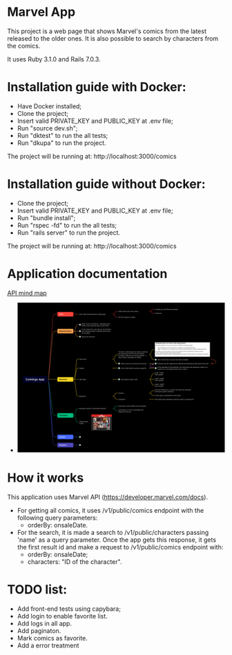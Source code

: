 # Marvel App

This project is a web page that shows Marvel's comics from the latest released to the older ones. It is also possible to search by characters from the comics.

It uses Ruby 3.1.0 and Rails 7.0.3.

# Installation guide with Docker:

* Have Docker installed;
* Clone the project;
* Insert valid PRIVATE_KEY and PUBLIC_KEY at .env file;
* Run "source dev.sh";
* Run "dktest" to run the all tests;
* Run "dkupa" to run the project.

The project will be running at: http://localhost:3000/comics

# Installation guide without Docker:

* Clone the project;
* Insert valid PRIVATE_KEY and PUBLIC_KEY at .env file;
* Run "bundle install";
* Run "rspec -fd" to run the all tests;
* Run "rails server" to run the project.

The project will be running at: http://localhost:3000/comics

# Application documentation

[API mind map](https://www.xmind.net/m/T6qu3a)


* ![project mid map](https://github.com/Odoia/comics-app/blob/development/public/comics-app.png)

# How it works

This application uses Marvel API (https://developer.marvel.com/docs).
* For getting all comics, it uses /v1/public/comics endpoint with the following query parameters:
  * orderBy: onsaleDate.
* For the search, it is made a search to /v1/public/characters passing 'name' as a query parameter. Once the app gets this response, it gets the first result id and make a request to /v1/public/comics endpoint with:
  * orderBy: onsaleDate;
  * characters: "ID of the character".

# TODO list:
* Add front-end tests using capybara;
* Add login to enable favorite list.
* Add logs in all app.
* Add paginaton.
* Mark comics as favorite.
* Add a error treatment
